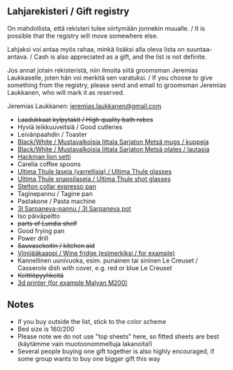 ## Lahjarekisteri / Gift registry

On mahdollista, että rekisteri tulee siirtymään jonnekin muualle. / It is possible that the registry will move somewhere else.

Lahjaksi voi antaa myös rahaa, minkä lisäksi alla oleva lista on suuntaa-antava. / Cash is also appreciated as a gift, and the list is not definite.

Jos annat jotain rekisteristä, niin ilmoita siitä groomsman Jeremias Laukkaselle, joten hän voi merkitä sen varatuksi. / If you choose to give something from the registry, please send and email to groomsman Jeremias Laukkanen, who will mark it as reserved.

Jeremias Laukkanen: jeremias.laukkanen@gmail.com

- ~~Laadukkaat kylpytakit / High quality bath robes~~
- Hyviä leikkuuveitsiä / Good cutleries
- Leivänpaahdin / Toaster
- [Black/White / Mustavalkoisia Iittala Sarjaton Metsä mugs / kuppeja](https://store.iittala.fi/brandit/iittala/sarjaton-muki-metsa-036-l/p/a018616)
- [Black/White / Mustavalkoisia Iittala Sarjaton Metsä plates / lautasia](https://store.iittala.fi/kattaminen/sarjaton-lautanen-metsa-26-cm/p/a016810)
- [Hackman lion setti](http://www.hackman.fi/Tuotteet/Aterimet/Lion)
- Carelia coffee spoons
- [Ultima Thule laseja (varrellisia) / Ultima Thule glasses](https://store.iittala.fi/muotoilijat/tapio-wirkkala/ultima-thule-jalallinen-olutlasi-34-cl-2-kpl/p/k950072)
- [Ultima Thule snapsilaseja / Ultima Thule shot glasses](https://store.iittala.fi/kattaminen/ultima-thule-ryyppylasi-5-cl-2-kpl/p/k950027)
- [Stelton collar expresso pan](https://www.stelton.com/en/collar-espresso-brewer-steel-p-3975)
- Taginepannu / Tagine pan
- Pastakone / Pasta machine
- [3l Sarpaneva-pannu / 3l Sarpaneva pot](https://store.iittala.fi/kattaminen/ruoanlaitto/sarpaneva-pata-puukahvalla-3-l/p/j300030)
- Iso päiväpeitto
- ~~parts of Lundia shelf~~
- Good frying pan
- Power drill
- ~~Sauvasekoitin / kitchen aid~~
- [Viinijääkaappi / Wine fridge (esimerkiksi / for example)](http://www.caso-germany.com/en/products/cooling/peltier-technology/details/wineduett-21/)
- Kannellinen uunivuoka, esim. punainen tai sininen Le Creuset / Casserole dish with cover, e.g. red or blue Le Creuset
- ~~Keittiöpyyhkeitä~~
- [3d printer (for example Malyan M200)](https://hobbyking.com/en_us/malyan-metal-3d-printer-m200.html?___store=en_us)

## Notes

- If you buy outside the list, stick to the color scheme
- Bed size is 160/200
- Please note we do not use "top sheets" here, so fitted sheets are best (käytämme vain muotoonommeltuja lakanoita!)
- Several people buying one gift together is also highly encouraged, if some group wants to buy one bigger gift this way
